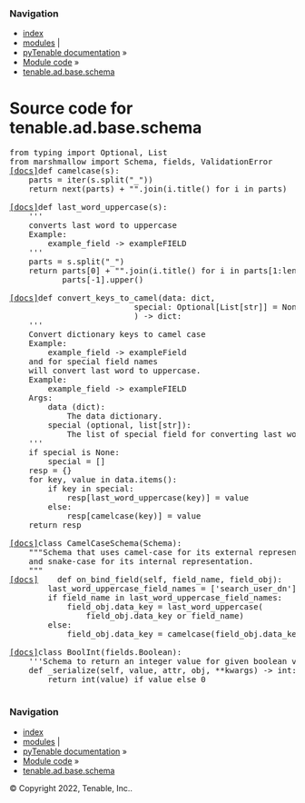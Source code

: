 <!DOCTYPE html>
<html lang="en">
  <head>
    <meta charset="utf-8" />
    <meta name="viewport" content="width=device-width, initial-scale=1.0" />
    <link rel="index" title="Index" href="../../../../genindex.md" />
  </head><body>
    <div class="related" role="navigation" aria-label="related navigation">
      <h3>Navigation</h3>
      <ul>
        <li class="right" style="margin-right: 10px">
          <a href="../../../../genindex.md" title="General Index"
             accesskey="I">index</a></li>
        <li class="right" >
          <a href="../../../../py-modindex.md" title="Python Module Index"
             >modules</a> |</li>
        <li class="nav-item nav-item-0"><a href="../../../../README.md">pyTenable  documentation</a> &#187;</li>
          <li class="nav-item nav-item-1"><a href="../../../index.md" accesskey="U">Module code</a> &#187;</li>
        <li class="nav-item nav-item-this"><a href="">tenable.ad.base.schema</a></li> 
      </ul>
    </div>  
    <div class="document">
      <div class="documentwrapper">
          <div class="body" role="main">
  <h1>Source code for tenable.ad.base.schema</h1><div class="highlight"><pre>
<span></span><span class="kn">from</span> <span class="nn">typing</span> <span class="kn">import</span> <span class="n">Optional</span><span class="p">,</span> <span class="n">List</span>
<span class="kn">from</span> <span class="nn">marshmallow</span> <span class="kn">import</span> <span class="n">Schema</span><span class="p">,</span> <span class="n">fields</span><span class="p">,</span> <span class="n">ValidationError</span>
<div class="viewcode-block" id="camelcase"><a class="viewcode-back" href="../../../../tenable.ad.base.md#tenable.ad.base.schema.camelcase">[docs]</a><span class="k">def</span> <span class="nf">camelcase</span><span class="p">(</span><span class="n">s</span><span class="p">):</span>
    <span class="n">parts</span> <span class="o">=</span> <span class="nb">iter</span><span class="p">(</span><span class="n">s</span><span class="o">.</span><span class="n">split</span><span class="p">(</span><span class="s2">&quot;_&quot;</span><span class="p">))</span>
    <span class="k">return</span> <span class="nb">next</span><span class="p">(</span><span class="n">parts</span><span class="p">)</span> <span class="o">+</span> <span class="s2">&quot;&quot;</span><span class="o">.</span><span class="n">join</span><span class="p">(</span><span class="n">i</span><span class="o">.</span><span class="n">title</span><span class="p">()</span> <span class="k">for</span> <span class="n">i</span> <span class="ow">in</span> <span class="n">parts</span><span class="p">)</span></div>
<div class="viewcode-block" id="last_word_uppercase"><a class="viewcode-back" href="../../../../tenable.ad.base.md#tenable.ad.base.schema.last_word_uppercase">[docs]</a><span class="k">def</span> <span class="nf">last_word_uppercase</span><span class="p">(</span><span class="n">s</span><span class="p">):</span>
    <span class="sd">&#39;&#39;&#39;</span>
<span class="sd">    converts last word to uppercase</span>
<span class="sd">    Example:</span>
<span class="sd">        example_field -&gt; exampleFIELD</span>
<span class="sd">    &#39;&#39;&#39;</span>
    <span class="n">parts</span> <span class="o">=</span> <span class="n">s</span><span class="o">.</span><span class="n">split</span><span class="p">(</span><span class="s2">&quot;_&quot;</span><span class="p">)</span>
    <span class="k">return</span> <span class="n">parts</span><span class="p">[</span><span class="mi">0</span><span class="p">]</span> <span class="o">+</span> <span class="s2">&quot;&quot;</span><span class="o">.</span><span class="n">join</span><span class="p">(</span><span class="n">i</span><span class="o">.</span><span class="n">title</span><span class="p">()</span> <span class="k">for</span> <span class="n">i</span> <span class="ow">in</span> <span class="n">parts</span><span class="p">[</span><span class="mi">1</span><span class="p">:</span><span class="nb">len</span><span class="p">(</span><span class="n">parts</span><span class="p">)</span> <span class="o">-</span> <span class="mi">1</span><span class="p">])</span> <span class="o">+</span> \
           <span class="n">parts</span><span class="p">[</span><span class="o">-</span><span class="mi">1</span><span class="p">]</span><span class="o">.</span><span class="n">upper</span><span class="p">()</span></div>
<div class="viewcode-block" id="convert_keys_to_camel"><a class="viewcode-back" href="../../../../tenable.ad.base.md#tenable.ad.base.schema.convert_keys_to_camel">[docs]</a><span class="k">def</span> <span class="nf">convert_keys_to_camel</span><span class="p">(</span><span class="n">data</span><span class="p">:</span> <span class="nb">dict</span><span class="p">,</span>
                          <span class="n">special</span><span class="p">:</span> <span class="n">Optional</span><span class="p">[</span><span class="n">List</span><span class="p">[</span><span class="nb">str</span><span class="p">]]</span> <span class="o">=</span> <span class="kc">None</span>
                          <span class="p">)</span> <span class="o">-&gt;</span> <span class="nb">dict</span><span class="p">:</span>
    <span class="sd">&#39;&#39;&#39;</span>
<span class="sd">    Convert dictionary keys to camel case</span>
<span class="sd">    Example:</span>
<span class="sd">        example_field -&gt; exampleField</span>
<span class="sd">    and for special field names</span>
<span class="sd">    will convert last word to uppercase.</span>
<span class="sd">    Example:</span>
<span class="sd">        example_field -&gt; exampleFIELD</span>
<span class="sd">    Args:</span>
<span class="sd">        data (dict):</span>
<span class="sd">            The data dictionary.</span>
<span class="sd">        special (optional, list[str]):</span>
<span class="sd">            The list of special field for converting last word to uppercase.</span>
<span class="sd">    &#39;&#39;&#39;</span>
    <span class="k">if</span> <span class="n">special</span> <span class="ow">is</span> <span class="kc">None</span><span class="p">:</span>
        <span class="n">special</span> <span class="o">=</span> <span class="p">[]</span>
    <span class="n">resp</span> <span class="o">=</span> <span class="p">{}</span>
    <span class="k">for</span> <span class="n">key</span><span class="p">,</span> <span class="n">value</span> <span class="ow">in</span> <span class="n">data</span><span class="o">.</span><span class="n">items</span><span class="p">():</span>
        <span class="k">if</span> <span class="n">key</span> <span class="ow">in</span> <span class="n">special</span><span class="p">:</span>
            <span class="n">resp</span><span class="p">[</span><span class="n">last_word_uppercase</span><span class="p">(</span><span class="n">key</span><span class="p">)]</span> <span class="o">=</span> <span class="n">value</span>
        <span class="k">else</span><span class="p">:</span>
            <span class="n">resp</span><span class="p">[</span><span class="n">camelcase</span><span class="p">(</span><span class="n">key</span><span class="p">)]</span> <span class="o">=</span> <span class="n">value</span>
    <span class="k">return</span> <span class="n">resp</span></div>
<div class="viewcode-block" id="CamelCaseSchema"><a class="viewcode-back" href="../../../../tenable.ad.base.md#tenable.ad.base.schema.CamelCaseSchema">[docs]</a><span class="k">class</span> <span class="nc">CamelCaseSchema</span><span class="p">(</span><span class="n">Schema</span><span class="p">):</span>
    <span class="sd">&quot;&quot;&quot;Schema that uses camel-case for its external representation</span>
<span class="sd">    and snake-case for its internal representation.</span>
<span class="sd">    &quot;&quot;&quot;</span>
<div class="viewcode-block" id="CamelCaseSchema.on_bind_field"><a class="viewcode-back" href="../../../../tenable.ad.base.md#tenable.ad.base.schema.CamelCaseSchema.on_bind_field">[docs]</a>    <span class="k">def</span> <span class="nf">on_bind_field</span><span class="p">(</span><span class="bp">self</span><span class="p">,</span> <span class="n">field_name</span><span class="p">,</span> <span class="n">field_obj</span><span class="p">):</span>
        <span class="n">last_word_uppercase_field_names</span> <span class="o">=</span> <span class="p">[</span><span class="s1">&#39;search_user_dn&#39;</span><span class="p">]</span>
        <span class="k">if</span> <span class="n">field_name</span> <span class="ow">in</span> <span class="n">last_word_uppercase_field_names</span><span class="p">:</span>
            <span class="n">field_obj</span><span class="o">.</span><span class="n">data_key</span> <span class="o">=</span> <span class="n">last_word_uppercase</span><span class="p">(</span>
                <span class="n">field_obj</span><span class="o">.</span><span class="n">data_key</span> <span class="ow">or</span> <span class="n">field_name</span><span class="p">)</span>
        <span class="k">else</span><span class="p">:</span>
            <span class="n">field_obj</span><span class="o">.</span><span class="n">data_key</span> <span class="o">=</span> <span class="n">camelcase</span><span class="p">(</span><span class="n">field_obj</span><span class="o">.</span><span class="n">data_key</span> <span class="ow">or</span> <span class="n">field_name</span><span class="p">)</span></div></div>
<div class="viewcode-block" id="BoolInt"><a class="viewcode-back" href="../../../../tenable.ad.base.md#tenable.ad.base.schema.BoolInt">[docs]</a><span class="k">class</span> <span class="nc">BoolInt</span><span class="p">(</span><span class="n">fields</span><span class="o">.</span><span class="n">Boolean</span><span class="p">):</span>
    <span class="sd">&#39;&#39;&#39;Schema to return an integer value for given boolean value&#39;&#39;&#39;</span>
    <span class="k">def</span> <span class="nf">_serialize</span><span class="p">(</span><span class="bp">self</span><span class="p">,</span> <span class="n">value</span><span class="p">,</span> <span class="n">attr</span><span class="p">,</span> <span class="n">obj</span><span class="p">,</span> <span class="o">**</span><span class="n">kwargs</span><span class="p">)</span> <span class="o">-&gt;</span> <span class="nb">int</span><span class="p">:</span>
        <span class="k">return</span> <span class="nb">int</span><span class="p">(</span><span class="n">value</span><span class="p">)</span> <span class="k">if</span> <span class="n">value</span> <span class="k">else</span> <span class="mi">0</span></div>
</pre></div>
            <div class="clearer"></div>
          </div>
      </div>
      <div class="clearer"></div>
    </div>
    <div class="related" role="navigation" aria-label="related navigation">
      <h3>Navigation</h3>
      <ul>
        <li class="right" style="margin-right: 10px">
          <a href="../../../../genindex.md" title="General Index"
             >index</a></li>
        <li class="right" >
          <a href="../../../../py-modindex.md" title="Python Module Index"
             >modules</a> |</li>
        <li class="nav-item nav-item-0"><a href="../../../../README.md">pyTenable  documentation</a> &#187;</li>
          <li class="nav-item nav-item-1"><a href="../../../index.md" >Module code</a> &#187;</li>
        <li class="nav-item nav-item-this"><a href="">tenable.ad.base.schema</a></li> 
      </ul>
    </div>
    <div class="footer" role="contentinfo">
        &#169; Copyright 2022, Tenable, Inc..
    </div>
  </body>
</html>
